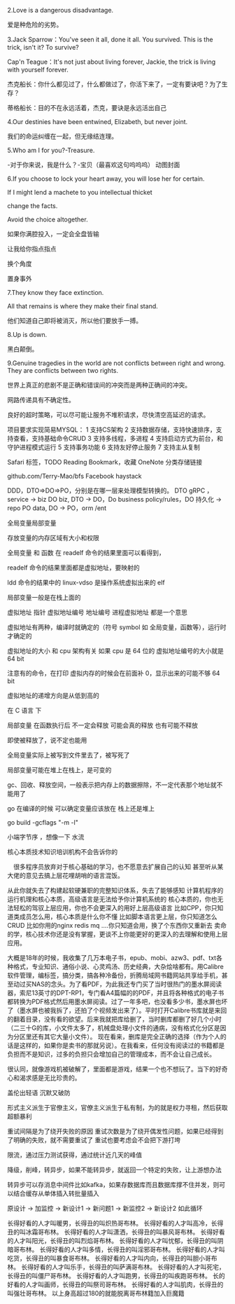 2.Love is a dangerous disadvantage.

爱是种危险的劣势。

3.Jack Sparrow：You've seen it all, done it all. You survived. This is the trick, isn't it? To survive?

Cap'n Teague：It's not just about living forever, Jackie, the trick is living with yourself forever.

杰克船长：你什么都见过了，什么都做过了，你活下来了，一定有要诀吧？为了生存？

蒂格船长：目的不在永远活着，杰克，要诀是永远活出自己

4.Our destinies have been entwined, Elizabeth, but never joint.

我们的命运纠缠在一起，但无缘结连理。

5.Who am I for you?-Treasure.

-对于你来说，我是什么？-宝贝（最喜欢这句呜呜呜）
动图封面

6.If you choose to lock your heart away, you will lose her for certain.

If I might lend a machete to you intellectual thicket

change the facts.

Avoid the choice altogether.

如果你满腔投入，一定会全盘皆输

让我给你指点指点

换个角度

置身事外

7.They know they face extinction.

All that remains is where they make their final stand.

他们知道自己即将被消灭，所以他们要放手一搏。

8.Up is down.

黑白颠倒。

9.Genuine tragedies in the world are not conflicts between right and wrong. They are conflicts between two rights.

世界上真正的悲剧不是正确和错误间的冲突而是两种正确间的冲突。

网路传递具有不确定性。

良好的超时策略，可以尽可能让服务不堆积请求，尽快清空高延迟的请求。

项目要求实现简易MYSQL：
1 支持CS架构
2 支持数据存储，支持快速排序，支持查看，支持基础命令CRUD
3 支持多线程，多进程
4 支持启动方式为前台，和守护进程模式运行
5 支持事务功能
6 支持友好停止服务
7 支持主从复制

Safari 标签，TODO Reading
Bookmark，收藏
OneNote 分类存储链接

github.com/Terry-Mao/bfs 
Facebook haystack 


DDD，DTO=>DO=>PO，分别是在哪一层来处理模型转换的。 
DTO gRPC ，service -> biz
DO biz, DTO -> DO，Do business policy/rules，DO 持久化  -> repo
PO data, DO -> PO，orm /ent  



全局变量局部变量

存放变量的内存区域有大小和权限

全局变量 和 函数 在 readelf 命令的结果里面可以看得到，

readelf 命令的结果里面都是虚拟地址，要映射的

ldd 命令的结果中的 linux-vdso 是操作系统虚拟出来的 elf

局部变量一般是在栈上面的




虚拟地址 指针 虚拟地址编号 地址编号 进程虚拟地址 都是一个意思

虚拟地址有两种，编译时就确定的（符号 symbol 如 全局变量，函数等），运行时才确定的

虚拟地址的大小 和 cpu 架构有关 如果 cpu 是 64 位的 虚拟地址编号的大小就是 64 bit

注意有的命令，在打印 虚拟内存的时候会在前面补 0，显示出来的可能不够 64 bit

虚拟地址的递增方向是从低到高的




在 C 语言 下

局部变量 在函数执行后 不一定会释放 可能会真的释放 也有可能不释放

即使被释放了，说不定也能用


全局变量实际上被写到文件里去了，被写死了

局部变量可能在堆上在栈上，是可变的


gc、回收、释放空间，一般表示把内存上的数据擦除，不一定代表那个地址就不能用了


go 在编译的时候 可以确定变量应该放在 栈上还是堆上

go build -gcflags "-m -l"

小端字节序 ，想像一下 水流



核心本质技术知识培训机构不会告诉你的


　很多程序员放弃对于核心基础的学习，也不愿意去扩展自己的认知
甚至听从某大佬的意见去搞上层花哩胡哨的语言混饭。

从此你就失去了构建起软硬兼职的完整知识体系，失去了能够感知
计算机程序的运行机理和核心本质，高级语言是无法给予你计算机系统的
核心本质的，你也无法轻松的驾驭上层应用，你也不会更深入的用好上层高级语言
比如CPP，你只知道类成员怎么用，核心本质是什么你不懂
比如脚本语言更上层，你只知道怎么CRUD
比如你用的nginx redis mq ....你只知道会用，换了个东西你又重新去
卖命的学，核心技术你还是没有掌握，更谈不上你能更好的更深入的去理解和使用上层应用。



大概是18年的时候，我收集了几万本电子书，epub、mobi、azw3、pdf、txt各种格式，专业知识、通俗小说、心灵鸡汤、历史经典，大杂烩啥都有。用Calibre软件管理，编标签，搞分类，搞各种冷备份，折腾局域网书籍网站共享给手机，甚至动过买NAS的念头。为了看PDF，为此我还专门买了当时很热门的墨水屏阅读器，索尼13英寸的DPT-RP1，专门看A4篇幅的的PDF，并且将各种格式的电子书都转换为PDF格式然后用墨水屏阅读。过了一年多吧，也没看多少书，墨水屏也坏了（墨水屏也被我拆了，还拍了个视频发出来了）。平时打开Calibre书库就是来回的翻着目录，没有看的欲望。后来我就把库给删了，当时删库都删了好几个小时（二三十G的库，小文件太多了，机械盘处理小文件的通病，没有格式化分区是因为分区里还有其它大量小文件）。
现在看来，删库是完全正确的选择（作为个人的话是这样的，如果你是卖书的那就另说）。在我看来，任何没有阅读过的书籍都是负担而不是知识，过多的负担只会增加自己的管理成本，而不会让自己成长。

很认同，就像游戏机被破解了，里面都是游戏，结果一个也不想玩了。当下的好奇心和渴求感是无比珍贵的。

盖伦出轻语 沉默又破防


形式主义派生于官僚主义，官僚主义派生于私有制，为的就是权力寻租，然后获取超额暴利


重试间隔是为了绕开失败的原因
重试次数是为了绕开偶发性问题，如果已经得到了明确的失败，就不需要重试了
重试也要考虑会不会把下游打垮

限流，通过压力测试获得，通过统计近几天的峰值

降级，削峰，转异步，如果不能转异步，就返回一个特定的失败，让上游想办法

转异步可以存消息中间件比如kafka，如果存数据库而且数据库撑不住并发，则可以结合缓存从单体插入转批量插入

原设计 -> 加监控 -> 新设计1 -> 新问题1 -> 新监控2 -> 新设计2 如此循环

长得好看的人才叫暖男，长得丑的叫炽热哥布林。
长得好看的人才叫高冷，长得丑的叫冰霜哥布林。
长得好看的人才叫潇洒，长得丑的叫暴风哥布林。
长得好看的人才叫阳光，长得丑的叫烈焰哥布林。
长得好看的人才叫忧郁，长得丑的叫阴暗哥布林。
长得好看的人才叫多情，长得丑的叫淫邪哥布林。
长得好看的人才叫吃货，长得丑的叫暴食哥布林。
长得好看的人才叫内向，长得丑的叫胆小哥布林。
长得好看的人才叫乐手，长得丑的叫萨满哥布林。
长得好看的人才叫死宅，长得丑的叫僵尸哥布林。
长得好看的人才叫跑男，长得丑的叫疾跑哥布林。
长的好看的人才叫画师，长得丑的叫祭司哥布林。
长得好看的人才叫肌肉，长得丑的叫强壮哥布林。
以上身高超过180的就能脱离哥布林籍加入巨魔籍
